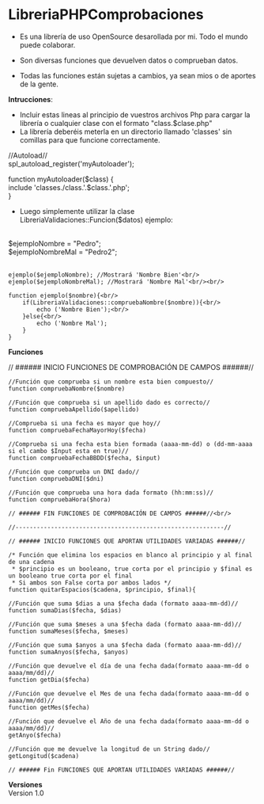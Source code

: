 # LibreriaPHPComprobaciones
- Es una librería de uso OpenSource desarollada por mi. Todo el mundo puede colaborar.

- Son diversas funciones que devuelven datos o comprueban datos.

- Todas las funciones están sujetas a cambios, ya sean mios o de aportes de la gente.

<b>Intrucciones</b>: 

- Incluir estas lineas al principio de vuestros archivos Php para cargar la librería o cualquier clase con el formato "class.$clase.php"
- La librería deberéis meterla en un directorio llamado 'classes' sin comillas para que funcione correctamente.

//Autoload//<br/>
spl_autoload_register('myAutoloader');

function myAutoloader($class) {<br/>
    include 'classes./class.'.$class.'.php';<br/>
}

- Luego simplemente utilizar la clase LibreriaValidaciones::Funcion($datos)
ejemplo:
<br/>
    $ejemploNombre = "Pedro";<br/>
    $ejemploNombreMal = "Pedro2";<br/><br/>
    
    ejemplo($ejemploNombre); //Mostrará 'Nombre Bien'<br/>
    ejemplo($ejemploNombreMal); //Mostrará 'Nombre Mal'<br/><br/>
    
    function ejemplo($nombre){<br/>
        if(LibreriaValidaciones::compruebaNombre($nombre)){<br/>
            echo ('Nombre Bien');<br/>
        }else{<br/>
            echo ('Nombre Mal');
        }
    }

<b>Funciones</b><br/><div>
    // ###### INICIO FUNCIONES DE COMPROBACIÓN DE CAMPOS ######//<br/>
    
    //Función que comprueba si un nombre esta bien compuesto//
    function compruebaNombre($nombre)

    //Función que comprueba si un apellido dado es correcto//
    function compruebaApellido($apellido)

    //Comprueba si una fecha es mayor que hoy//
    function compruebaFechaMayorHoy($fecha)

    //Comprueba si una fecha esta bien formada (aaaa-mm-dd) o (dd-mm-aaaa si el cambo $Input esta en true)//
    function compruebaFechaBBDD($fecha, $input)

    //Función que comprueba un DNI dado//
    function compruebaDNI($dni)
    
    //Función que comprueba una hora dada formato (hh:mm:ss)//
    function compruebaHora($hora)
    
    // ###### FIN FUNCIONES DE COMPROBACIÓN DE CAMPOS ######//<br/>

    //-----------------------------------------------------------//

    // ###### INICIO FUNCIONES QUE APORTAN UTILIDADES VARIADAS ######//
    
    /* Función que elimina los espacios en blanco al principio y al final de una cadena
     * $principio es un booleano, true corta por el principio y $final es un booleano true corta por el final
     * Si ambos son False corta por ambos lados */
    function quitarEspacios($cadena, $principio, $final){

    //Función que suma $dias a una $fecha dada (formato aaaa-mm-dd)//
    function sumaDias($fecha, $dias)

    //Función que suma $meses a una $fecha dada (formato aaaa-mm-dd)//
    function sumaMeses($fecha, $meses)

    //Función que suma $anyos a una $fecha dada (formato aaaa-mm-dd)//
    function sumaAnyos($fecha, $anyos)

    //Función que devuelve el día de una fecha dada(formato aaaa-mm-dd o aaaa/mm/dd)//
    function getDia($fecha)

    //Función que devuelve el Mes de una fecha dada(formato aaaa-mm-dd o aaaa/mm/dd)//
    function getMes($fecha)

    //Función que devuelve el Año de una fecha dada(formato aaaa-mm-dd o aaaa/mm/dd)//
    getAnyo($fecha)

    //Función que me devuelve la longitud de un String dado//
    getLongitud($cadena)
    
    // ###### Fin FUNCIONES QUE APORTAN UTILIDADES VARIADAS ######//
</div>
<b>Versiones</b><br/>
Version 1.0
